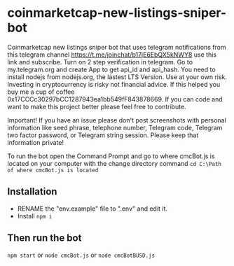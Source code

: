 # coinmarketcap-new-listings-sniper-bot
Coinmarketcap new listings sniper bot that uses 
telegram notifications from this telegram channel
https://t.me/joinchat/b17jE6EbQX5kNWY8 use this link and subscribe.
Turn on 2 step verification in telegram.
Go to my.telegram.org and create App to get api_id and api_hash.
You need to install nodejs from nodejs.org, the lastest LTS Version. 
Use at your own risk. Investing in cryptocurrency is risky not financial advice.
If this helped you buy me a cup of coffee 0x17CCCc30297bCC1287943ea1bb549fF843878669.
If you can code and want to make this project better please feel free to contribute.

Important! 
If you have an issue please don't post screenshots with personal information like seed phrase, telephone number, Telegram code, Telegram two factor password, or Telegram string session. Please keep that information private!

To run the bot open the Command Prompt and go to where cmcBot.js is located on your computer with the change directory command 
```cd C:\Path of where cmcBot.js is located```

## Installation

- RENAME the "env.example" file to ".env" and edit it.
- Install `npm i`

## Then run the bot

`npm start` or `node cmcBot.js` or `node cmcBotBUSD.js`
